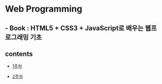 # **Web Programming**

## - **Book** : HTML5 + CSS3 + JavaScript로 배우는 웹프로그래밍 기초

## contents

- [1주차](wp1.md)

- [2주차](wp2.md)


